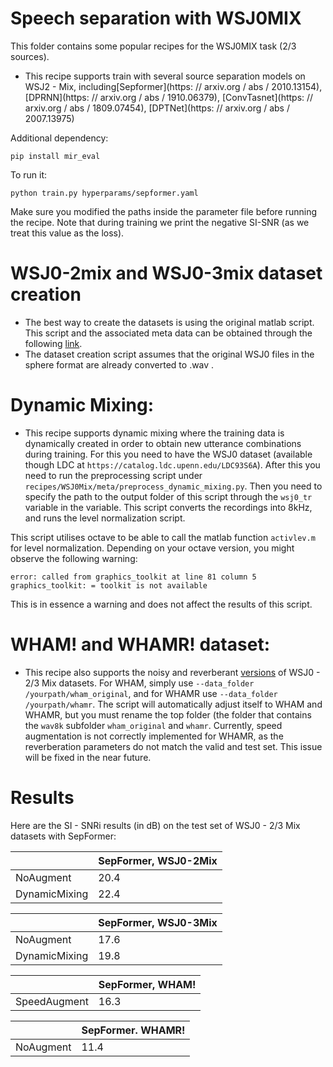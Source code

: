 # Speech separation with WSJ0MIX
This folder contains some popular recipes for the WSJ0MIX task (2/3 sources).

* This recipe supports train with several source separation models on WSJ2 - Mix, including[Sepformer](https: // arxiv.org / abs / 2010.13154), [DPRNN](https: // arxiv.org / abs / 1910.06379), [ConvTasnet](https: // arxiv.org / abs / 1809.07454), [DPTNet](https: // arxiv.org / abs / 2007.13975)

Additional dependency:
```
pip install mir_eval
```

To run it:

```
python train.py hyperparams/sepformer.yaml
```
Make sure you modified the paths inside the parameter file before running the recipe. Note that during training we print the negative SI-SNR (as we treat this value as the loss).


# WSJ0-2mix and WSJ0-3mix dataset creation
* The best way to create the datasets is using the original matlab script. This script and the associated meta data can be obtained through the following [link](https://www.dropbox.com/s/gg524noqvfm1t7e/create_mixtures_wsj023mix.zip?dl=1).
* The dataset creation script assumes that the original WSJ0 files in the sphere format are already converted to .wav .


# Dynamic Mixing:

* This recipe supports dynamic mixing where the training data is dynamically created in order to obtain new utterance combinations during training. For this you need to have the WSJ0 dataset (available though LDC at `https://catalog.ldc.upenn.edu/LDC93S6A`). After this you need to run the preprocessing script under `recipes/WSJ0Mix/meta/preprocess_dynamic_mixing.py`. Then you need to specify the path to the output folder of this script through the `wsj0_tr` variable in the variable. This script converts the recordings into 8kHz, and runs the level normalization script.

This script utilises octave to be able to call the matlab function `activlev.m` for level normalization. Depending on your octave version, you might observe the following warning:
```
error: called from graphics_toolkit at line 81 column 5
graphics_toolkit: = toolkit is not available
```
This is in essence a warning and does not affect the results of this script.

# WHAM! and WHAMR! dataset:

* This recipe also supports the noisy and reverberant [versions](http://wham.whisper.ai/) of WSJ0 - 2/3 Mix datasets. For WHAM, simply use `--data_folder /yourpath/wham_original`, and for WHAMR use `--data_folder /yourpath/whamr`. The script will automatically adjust itself to WHAM and WHAMR, but you must rename the top folder (the folder that contains the `wav8k` subfolder `wham_original` and `whamr`. Currently, speed augmentation is not correctly implemented for WHAMR, as the reverberation parameters do not match the valid and test set. This issue will be fixed in the near future.

# Results

Here are the SI - SNRi results (in dB) on the test set of WSJ0 - 2/3 Mix datasets with SepFormer:

| | SepFormer, WSJ0-2Mix |
|--- | --- |
|NoAugment | 20.4 |
|DynamicMixing | 22.4 |

| | SepFormer, WSJ0-3Mix |
|--- | --- |
|NoAugment | 17.6 |
|DynamicMixing | 19.8 |


| |SepFormer, WHAM! |
|--- | ---|
|SpeedAugment | 16.3 |


| | SepFormer. WHAMR! |
| --- | --- |
|NoAugment | 11.4 |





